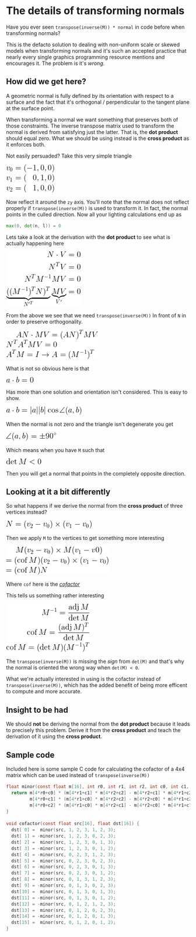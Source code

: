 # The details of transforming normals

Have you ever seen `transpose(inverse(M)) * normal` in code before when transforming normals?

This is the defacto solution to dealing with non-uniform scale or skewed models when transforming normals and it's such an accepted practice that nearly every single graphics programming resource mentions and encourages it. The problem is it's _wrong_.

## How did we get here?
A geometric normal is fully defined by its orientation with respect to a surface and the fact that it's orthogonal / perpendicular to the tangent plane at the surface point.

When transforming a normal we want something that preserves both of those constraints. The inverse transpose matrix used to transform the normal is derived from satisfying just the latter. That is, the **dot product** should equal zero. What we should be using instead is the **cross product** as it enforces both.

Not easily persuaded? Take this very simple triangle

![](tex/img2.png)

Now reflect it around the `zy` axis. You'll note that the normal does not reflect properly if `transpose(inverse(M))` is used to transform it. In fact, the normal points in the culled direction. Now all your lighting calculations end up as

```glsl
max(0, dot(n, l)) = 0
```

Lets take a look at the derivation with the **dot product** to see what is actually happening here

![](tex/img3.png)

From the above we see that we need `transpose(inverse(M))`
In front of `N` in order to preserve orthogonality.

![](tex/img4.png)

What is not so obvious here is that

![](tex/img5.png)

Has more than one solution and orientation isn't considered. This is easy to show.

![](tex/img6.png)

When the normal is not zero and the triangle isn't degenerate you get

![](tex/img7.png)

Which means when you have `M` such that

![](tex/img8.png)

Then you will get a normal that points in the completely opposite direction.

## Looking at it a bit differently

So what happens if we derive the normal from the **cross product** of three vertices instead?

![](tex/img9.png)

Then we apply `M` to the vertices to get something more interesting

![](tex/img10.png)

Where `cof` here is the [_cofactor_](https://en.wikipedia.org/wiki/Minor_(linear_algebra))

This tells us something rather interesting

![](tex/img11.png)

The `transpose(inverse(M))` is missing the _sign_ from `det(M)` and that's why the normal is oriented the wrong way when `det(M) < 0`.

What we're actually interested in using is the cofactor instead of `transpose(inverse(M))`, which has the added benefit of being more efficent to compute and more accurate.

## Insight to be had
We should **not** be deriving the normal from the **dot product** because it leads to precisely this problem. Derive it from the **cross product** and teach the derivation of it using the **cross product**.

## Sample code
Included here is some sample C code for calculating the cofactor of a 4x4 matrix which can be used instead of `transpose(inverse(M))`

```c
float minor(const float m[16], int r0, int r1, int r2, int c0, int c1, int c2) {
  return m[4*r0+c0] * (m[4*r1+c1] * m[4*r2+c2] - m[4*r2+c1] * m[4*r1+c2]) -
         m[4*r0+c1] * (m[4*r1+c0] * m[4*r2+c2] - m[4*r2+c0] * m[4*r1+c2]) +
         m[4*r0+c2] * (m[4*r1+c0] * m[4*r2+c1] - m[4*r2+c0] * m[4*r1+c1]);
}

void cofactor(const float src[16], float dst[16]) {
  dst[ 0] =  minor(src, 1, 2, 3, 1, 2, 3);
  dst[ 1] = -minor(src, 1, 2, 3, 0, 2, 3);
  dst[ 2] =  minor(src, 1, 2, 3, 0, 1, 3);
  dst[ 3] = -minor(src, 1, 2, 3, 0, 1, 2);
  dst[ 4] = -minor(src, 0, 2, 3, 1, 2, 3);
  dst[ 5] =  minor(src, 0, 2, 3, 0, 2, 3);
  dst[ 6] = -minor(src, 0, 2, 3, 0, 1, 3);
  dst[ 7] =  minor(src, 0, 2, 3, 0, 1, 2);
  dst[ 8] =  minor(src, 0, 1, 3, 1, 2, 3);
  dst[ 9] = -minor(src, 0, 1, 3, 0, 2, 3);
  dst[10] =  minor(src, 0, 1, 3, 0, 1, 3);
  dst[11] = -minor(src, 0, 1, 3, 0, 1, 2);
  dst[12] = -minor(src, 0, 1, 2, 1, 2, 3);
  dst[13] =  minor(src, 0, 1, 2, 0, 2, 3);
  dst[14] = -minor(src, 0, 1, 2, 0, 1, 3);
  dst[15] =  minor(src, 0, 1, 2, 0, 1, 2);
}
```
